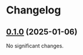 # Changelog

<!-- changelogging: start -->

## [0.1.0](https://github.com/nekitdev/from-path/tree/v0.1.0) (2025-01-06)

No significant changes.
